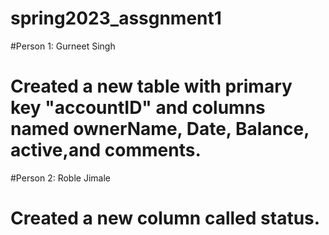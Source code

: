 # spring2023_assgnment1
#Person 1: Gurneet Singh
 
  # Created a new table with primary key "accountID" and columns named ownerName, Date, Balance, active,and comments.

#Person 2: Roble Jimale

  # Created a new column called status.